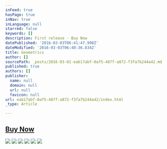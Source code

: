 ```yaml
---
inFeed: true
hasPage: true
inNav: true
inLanguage: null
starred: false
keywords: []
description: First release - Buy Now
datePublished: '2016-03-03T06:41:47.998Z'
dateModified: '2016-03-03T06:40:36.834Z'
title: Geometrics
author: []
sourcePath: _posts/2016-03-01-eab17abf-0af5-487f-a872-f3fa7b244a42.md
published: true
authors: []
publisher:
  name: null
  domain: null
  url: null
  favicon: null
url: eab17abf-0af5-487f-a872-f3fa7b244a42/index.html
_type: Article

---
```

## [Buy Now][0]
![](https://s3-us-west-2.amazonaws.com/the-grid-img/p/8397403475f5911f90fa885c53c4f54076886cdd.jpg)
![](https://s3-us-west-2.amazonaws.com/the-grid-img/p/28dee4a96a9e403262322111fe119507e4d64def.jpg)
![](https://the-grid-user-content.s3-us-west-2.amazonaws.com/67af24ed-734b-4a54-956e-321fa5347b87.jpg)
![](https://the-grid-user-content.s3-us-west-2.amazonaws.com/4f4840f8-463d-4c34-b485-c1a0c62abe8b.jpg)
![](https://the-grid-user-content.s3-us-west-2.amazonaws.com/6528bcc1-603f-4457-a53f-b3830b04fd24.jpg)
![](https://the-grid-user-content.s3-us-west-2.amazonaws.com/d3d3a7cd-8266-4028-94bb-36fcf1d78c00.JPG)

[0]: https://clumsykitty.myshopify.com/products/premium-bamboo-coasters
